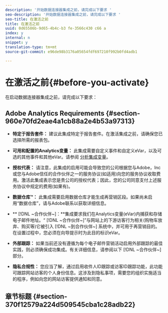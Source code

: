 ```yaml
---
description: '开始数据连接器集成之前，请完成以下要求 '
seo-description: '开始数据连接器集成之前，请完成以下要求 '
seo-title: 在激活之前
title: 在激活之前
uuid: 0d65586b-9d65-4b4c-b3 fe-3566c430 c66 a
index: y
internal: n
snippet: y
translation-type: tm+mt
source-git-commit: e96de98b3176a05654fdf697210f992b0fd4adb1

---
```



# 在激活之前{#before-you-activate}

在启动数据连接器集成之前，请完成以下要求：

## Adobe Analytics Requirements {#section-960e70fd2eae4a1cb88a2e4b53a97313}

* **特定于报告套件：** 建议此集成特定于报告套件。在激活集成之前，请确保您已选择所需的报表包。
* **可用和配置的Analytics变量：** 此集成需要自定义事件和自定义eVar，以及可选的其他事件和其他eVar。请参阅 [分析集成变量](../../dreammail-overview/dreammail-requirements/dreammail-variables.md#concept-8ebd2bde4a1c4b0aad2987e050ffbbfc)。

* **授权代表：** 请注意，此集成的启用可能会导致您的公司根据您与Adobe，Inc或您与Adobe信任的合作伙伴之一的服务协议(如适用)向您的服务协议收取费用。激活此集成表示您是贵公司的授权代表；因此，您的公司同意支付上述服务协议中规定的费用(如果有)。
* **数据仓库™：** 此集成需要启用数据仓库才能生成再营销区段。如果尚未启用“数据仓库”，请与Adobe联系以获取详细信息。
* ** [!DNL ~合作伙伴~]：**集成要求我们在Analytics变量(eVar)内捕获和存储电子邮件地址。“ [!DNL ~合作伙伴~]”与网站上的下游访客行为相关(购物车放弃、购买等)它被引入 [!DNL ~到合作伙伴~] 系统中，并可用于再营销目的。在设置过程中，您必须在向导提示时为此目的标识eVar。
* **外部跟踪：** 如果当前还没有遵循为每个电子邮件营销活动启用外部跟踪的最佳实践，则必须确保成功集成。有关详细信息，请参阅以下 [!DNL ~合作伙伴~] 部分。
* **隐私合规性：** 您应当了解，通过启用收件人ID跟踪或访客ID跟踪功能，此功能可跟踪网站访客的个人身份信息。这涉及到隐私事项，需要您的组织实施适当的程序，例如向您的网站访客提供通知和同意。

## 章节标题 {#section-370f12579a224d509545cba1c28adb22}

